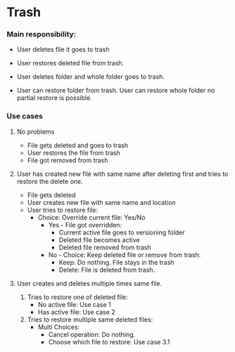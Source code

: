 # Trash

### Main responsibility:

- User deletes file it goes to trash
- User restores deleted file from trash.

- User deletes folder and whole folder goes to trash.
- User can restore folder from trash. User can restore whole folder no partial restore is possible.

### Use cases

1. No problems
    - File gets deleted and goes to trash
    - User restores the file from trash
    - File got removed from trash

2. User has created new file with same name after deleting first and tries to restore the delete one.
    - File gets deleted
    - User creates new file with same name and location
    - User tries to restore file:
        - Choice: Override current file: Yes/No
            - Yes - File got overridden:
                - Current active file goes to versioning folder
                - Deleted file becomes active
                - Deleted file removed from trash
            - No - Choice: Keep deleted file or remove from trash:
                - Keep: Do nothing. File stays in the trash
                - Delete: File is deleted from trash.

3. User creates and deletes multiple times same file.
    1. Tries to restore one of deleted file:
        - No active file: Use case 1
        - Has active file: Use case 2
    2. Tries to restore multiple same deleted files:
        - Multi Choices:
            - Cancel operation: Do nothing.
            - Choose which file to restore: Use case 3.1

    
                
